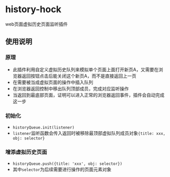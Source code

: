 # history-hock
web页面虚拟历史页面监听插件

## 使用说明
### 原理
+ 此插件利用自定义虚拟历史队列来模拟单个页面上面打开新页A，又需要在浏览器返回按钮点击后能关闭这个新页A，而不是直接返回上一页
+ 在需要被当成虚拟页面的操作中插入队列
+ 在浏览器返回控制中移出队列顶部成员，完成对应监听操作
+ 当返回到最底部页面，证明可以进入正常的浏览器返回事件，插件会自动完成这一步
### 初始化
+ `historyQueue.init(listener)`
+ `listener`监听函数会传入返回时被移除最顶部虚拟队列成员对象`{title: xxx, obj: selector}`
### 增添虚拟历史页面
+ `historyQueue.push({title: 'xxx', obj: selector})`
+ 其中`selector`为后续需要进行操作的页面元素对象
